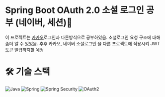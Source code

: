 
# Spring Boot OAuth 2.0 소셜 로그인 공부 (네이버, 세션)📒

이 프로젝트는 [카카오](https://github.com/Coseung/kakologin_study)로그인과 다른방식으로 공부하였음. 소셜로그인 요청 구조에 대해 좀더 알 수 있었음.
추후 카카오, 네이버 소셜로그인 을 다른 프로젝트에 적용시켜 JWT토큰 발급까지할 예정


# 🛠️ 기술 스택
![Java](https://img.shields.io/badge/Java-ED8B00?style=for-the-badge&logo=openjdk&logoColor=white)
![Spring](https://img.shields.io/badge/Spring-6DB33F?style=for-the-badge&logo=spring&logoColor=white)
![Spring Security](https://img.shields.io/badge/Spring_Security-6DB33F?style=for-the-badge&logo=spring-security&logoColor=white)
![OAuth2](https://img.shields.io/badge/OAuth2-EF9421?style=for-the-badge&logo=oauth&logoColor=white)
